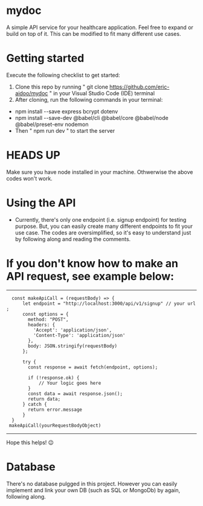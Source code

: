 # mydoc
A simple API service for your healthcare application. Feel free to expand or build on top of it.
This can be modified to fit many different use cases.

# Getting started 
Execute the following checklist to get started:
1. Clone this repo by running " git clone https://github.com/eric-aidoo/mydoc " in your Visual Studio Code (IDE) terminal
2. After cloning, run the following commands in your terminal:
  - npm install --save express bcrypt dotenv
  - npm install --save-dev @babel/cli @babel/core @babel/node @babel/preset-env nodemon
  - Then " npm run dev " to start the server
  
# HEADS UP 
Make sure you have node installed in your machine. Othwerwise the above codes won't work.
  
# Using the API
* Currently, there's only one endpoint (i.e. signup endpoint) for testing purpose. But, you can easily create many different endpoints to fit
your use case. The codes are oversimplified, so it's easy to understand just by following along and reading the comments.

 # If you don't know how to make an API request, see example below:
 
 -------------------------------------------------------------------------------------
  
      const makeApiCall = (requestBody) => {
          let endpoint = "http://localhost:3000/api/v1/signup" // your url ;
          const options = {
            method: "POST",
            headers: {
              'Accept': 'application/json',
              'Content-Type': 'application/json'
            },
            body: JSON.stringify(requestBody)  
          };

          try {
            const response = await fetch(endpoint, options);

            if (!response.ok) {
                // Your logic goes here
            } 
            const data = await response.json();
            return data;
          } catch {
            return error.message
          }  
      } 
     makeApiCall(yourRequestBodyObject)
----------------------------------------------------------------------------------------- 
 
  Hope this helps! 😉

# Database
There's no database pulgged in this project. However you can easily implement and link your own DB (such as SQL or MongoDb) by again, following along.
  
